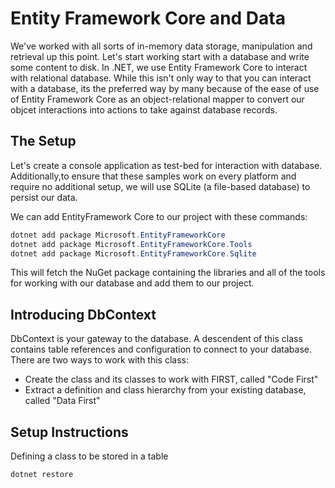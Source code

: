# Entity Framework Core and Data

We've worked with all sorts of in-memory data storage, manipulation and retrieval up this point. Let's start working start with a database and write some content to disk. In .NET, we use Entity Framework Core to interact with relational database. While this isn't only way to that you can interact with a database, its the preferred way by many because of the ease of use of Entity Framework Core as an object-relational mapper to convert our objcet interactions into actions to take against database records.   

## The Setup

Let's create a console application as test-bed for interaction with database. Additionally,to ensure that these samples work on every platform and require no additional setup, we will use SQLite (a file-based database) to persist our data.

We can add EntityFramework Core to our project with these commands:

```powershell
dotnet add package Microsoft.EntityFrameworkCore
dotnet add package Microsoft.EntityFrameworkCore.Tools
dotnet add package Microsoft.EntityFrameworkCore.Sqlite
```
This will fetch the NuGet package containing the libraries and all of the tools for working with our database and add them to our project.

## Introducing DbContext

DbContext is your gateway to the database. A descendent of this class contains table references and configuration to connect to your database. There are two ways to work with this class:

- Create the class and its classes to work with FIRST, called "Code First"
- Extract a definition and class hierarchy from your existing database, called "Data First"

## Setup Instructions

Defining a class to be stored in a table

   ```bash
   dotnet restore
